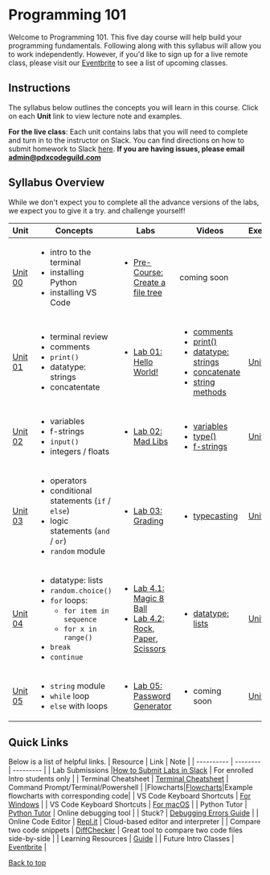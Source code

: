 # <a id="top"></a>Programming 101

Welcome to Programming 101. This five day course will help build your programming fundamentals. Following along with this syllabus will allow you to work independently. However, if you'd like to sign up for a live remote class, please visit our [Eventbrite](https://www.eventbrite.com/o/pdx-code-guild-17959456298) to see a list of upcoming classes.

## Instructions

The syllabus below outlines the concepts you will learn in this course. Click on each **Unit** link to view lecture note and examples.

**For the live class**: Each unit contains labs that you will need to complete and turn in to the instructor on Slack. You can find directions on how to submit homework to Slack [here](/docs/slack.md). **If you are having issues, please email admin@pdxcodeguild.com**

## Syllabus Overview

While we don't expect you to complete all the advance versions of the labs, we expect you to give it a try. and challenge yourself!

| Unit                        | Concepts                                                                                                                                                                                    | Labs                                                                                                                  | Videos                                                                                                                                                                                                                                                                                                                                                                                                                      | Exercises                     |
| --------------------------- | ------------------------------------------------------------------------------------------------------------------------------------------------------------------------------------------- | --------------------------------------------------------------------------------------------------------------------- | --------------------------------------------------------------------------------------------------------------------------------------------------------------------------------------------------------------------------------------------------------------------------------------------------------------------------------------------------------------------------------------------------------------------------- | ----------------------------- |
| [Unit 00](/units/unit-0.md) | <ul><li>intro to the terminal</li> <li>installing Python</li> <li>installing VS Code</li></ul>                                                                                              | <ul><li>[Pre-Course: Create a file tree](/practice/unit_0/exercise_1.md) </li></ul>                                   | coming soon                                                                                                                                                                                                                                                                                                                                                                                                                 |                               |
| [Unit 01](/units/unit-1.md) | <ul><li>terminal review</li> <li>comments</li> <li>`print()`</li> <li>datatype: strings</li> <li>concatentate</li>                                                                          | <ul><li>[Lab 01: Hello World!](/labs/hello.md)</li></ul>                                                              | <ul> <li><a href="https://youtu.be/YKRYs8QDWZQ" target="_blank">comments</a></li> <li><a href="https://youtu.be/KmSPjRxr4GA" target="_blank">print()</a></li> <li><a href="https://youtu.be/wbLLxCEQ2do" target="_blank">datatype: strings</a></li> <li><a href="https://youtu.be/7Fq19HrS9wA" target="_blank">concatenate</a></li> <li><a href="https://youtu.be/BDaZMU3iuKw" target="_blank">string methods</a></li></ul> | [Unit 01 ](/practice/unit_1/) |
| [Unit 02](/units/unit-2.md) | <ul><li>variables</li> <li>f-strings</li> <li>`input()`</li> <li>integers / floats</li>                                                                                                     | <ul> <li>[Lab 02: Mad Libs](/labs/madlibs.md)</li> </ul>                                                              | <ul> <li><a target="_blank" href="https://youtu.be/ft0vAxHnkGw">variables</a></li> <li><a target="_blank" href="https://youtu.be/xfYXx2zBYJo">type()</a></li> <li><a href="https://youtu.be/s-3SyF9wZqY" target="_blank">f-strings</a></li></ul>                                                                                                                                                                            | [Unit 02 ](/practice/unit_2)  |
| [Unit 03](/units/unit-3.md) | <ul><li>operators</li> <li>conditional statements (`if` / `else`)</li> <li>logic statements (`and` / `or`)</li><li>`random` module</li> </ul>                                               | <ul><li>[Lab 03: Grading](/labs/grading.md)</li> </ul>                                                                | <ul><li><a target="_blank" href="https://youtu.be/yljHWm1shiE">typecasting</a></li></li>                                                                                                                                                                                                                                                                                                                                    | [Unit 03 ](/practice/unit_3/) |
| [Unit 04](/units/unit-4.md) | <ul><li>datatype: lists</li> <li>`random.choice()`</li> <li>`for` loops: <ul><li>`for item in sequence`</li><li>`for x in range()`</li></ul></li> <li>`break`</li> <li>`continue`</li></ul> | <ul><li>[Lab 4.1: Magic 8 Ball](/labs/magic-8-ball.md) </li> <li>[Lab 4.2: Rock, Paper, Scissors](/labs/rps.md) </ul> | <ul><li><a href="https://youtu.be/TjQv--wrc3o" target="_blank">datatype: lists</a></li></ul>                                                                                                                                                                                                                                                                                                                                | [Unit 04 ](/practice/unit_4)  |
| [Unit 05](/units/unit-5.md) | <ul><li>`string` module</li> <li>`while` loop</li> <li>`else` with loops</li></ul>                                                                                                          | <ul><li>[Lab 05: Password Generator](/labs/password_generator.md)</li> </ul>                                          | <ul><li>coming soon</ul></li>                                                                                                                                                                                                                                                                                                                                                                                               | [Unit 05 ](/practice/unit_5/) |

## Quick Links

Below is a list of helpful links.
| Resource | Link | Note |
| ---------- | -------- | --------- |
| Lab Submissions |[How to Submit Labs in Slack](/docs/slack.md) | For enrolled Intro students only |
| Terminal Cheatsheet | [Terminal Cheatsheet](/docs/terminal_cheatsheet.md) | Command Prompt/Terminal/Powershell |
|Flowcharts|[Flowcharts](/docs/flowcharts/)|Example flowcharts with corresponding code|
| VS Code Keyboard Shortcuts | [For Windows](https://code.visualstudio.com/shortcuts/keyboard-shortcuts-windows.pdf) |
| VS Code Keyboard Shortcuts | [For macOS](https://code.visualstudio.com/shortcuts/keyboard-shortcuts-macos.pdf) |
| Python Tutor | [Python Tutor](http://pythontutor.com/visualize.html#mode=edit) | Online debugging tool |
| Stuck? | [Debugging Errors Guide](https://github.com/PdxCodeGuild/IntroToProgramming/blob/master/documentation/troubleshooting.md) |
| Online Code Editor | [Repl.it](https://repl.it) | Cloud-based editor and interpreter |
| Compare two code snippets | [DiffChecker](https://www.diffchecker.com/) | Great tool to compare two code files side-by-side |
| Learning Resources | [Guide](https://github.com/PdxCodeGuild/IntroToProgramming/blob/master/documentation/resources.md) | | Future Intro Classes | [Eventbrite](https://www.eventbrite.com/o/pdx-code-guild-17959456298) |

[Back to top](#top)
